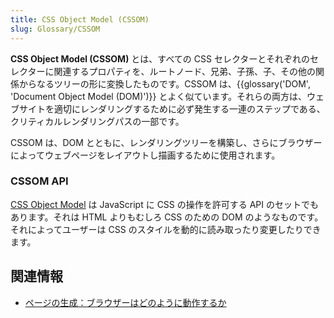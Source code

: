 ```yaml
---
title: CSS Object Model (CSSOM)
slug: Glossary/CSSOM
---
```

**CSS Object Model (CSSOM)** とは、すべての CSS セレクターとそれぞれのセレクターに関連するプロパティを、ルートノード、兄弟、子孫、子、その他の関係からなるツリーの形に変換したものです。CSSOM は、{{glossary('DOM', 'Document Object Model (DOM)')}} とよく似ています。それらの両方は、ウェブサイトを適切にレンダリングするために必ず発生する一連のステップである、クリティカルレンダリングパスの一部です。

CSSOM は、DOM とともに、レンダリングツリーを構築し、さらにブラウザーによってウェブページをレイアウトし描画するために使用されます。

### CSSOM API

[CSS Object Model](/ja/docs/Web/API/CSS_Object_Model) は JavaScript に CSS の操作を許可する API のセットでもあります。それは HTML よりもむしろ CSS のための DOM のようなものです。それによってユーザーは CSS のスタイルを動的に読み取ったり変更したりできます。

## 関連情報

- [ページの生成：ブラウザーはどのように動作するか](/ja/docs/Web/Performance/How_browsers_work)
